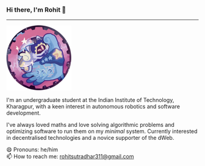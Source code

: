 
### Hi there, I'm Rohit 👋
---

<kbd><img src="readme_left.png" width=170px /> </kbd>

I'm an undergraduate student at the Indian Institute of Technology, Kharagpur, with a keen interest in autonomous robotics and software development.

I've always loved maths and love solving algorithmic problems and optimizing software to run them on my _minimal_ system. Currently interested in decentralised technologies and a novice supporter of the dWeb.


😄 Pronouns: he/him <br>
📫 How to reach me: rohitsutradhar311@gmail.com




<!--
**r0hit05/r0hit05** is a ✨ _special_ ✨ repository because its `README.md` (this file) appears on your GitHub profile.

Here are some ideas to get you started:

- 🔭 I’m currently working on ...
- 🌱 I’m currently learning ...
- 👯 I’m looking to collaborate on ...
- 🤔 I’m looking for help with ...
- 💬 Ask me about ...
- ⚡ Fun fact: ...
-->
